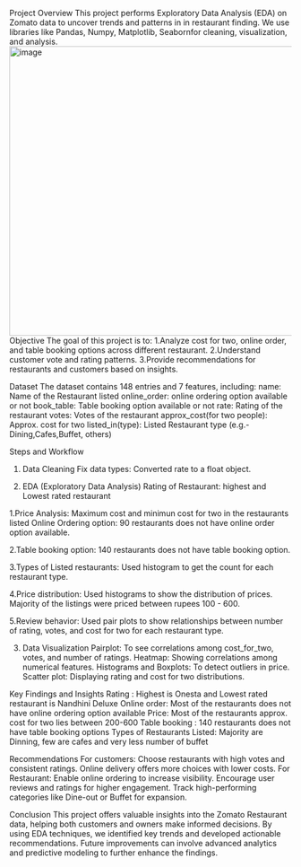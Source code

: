 Project Overview
This project performs Exploratory Data Analysis (EDA) on Zomato data to uncover trends and patterns in in restaurant finding. We use libraries like Pandas, Numpy, Matplotlib, Seabornfor cleaning, visualization, and analysis.
<img width="916" height="516" alt="image" src="https://github.com/user-attachments/assets/1953cf62-e313-43c7-a38e-178b0574d7c8" />
Objective
The goal of this project is to: 1.Analyze cost for two, online order, and table booking options across different restaurant. 2.Understand customer vote and rating patterns. 3.Provide recommendations for restaurants and customers based on insights.

Dataset
The dataset contains 148 entries and 7 features, including: name: Name of the Restaurant listed online_order: online ordering option available or not book_table: Table booking option available or not rate: Rating of the restaurant votes: Votes of the restaurant approx_cost(for two people): Approx. cost for two listed_in(type): Listed Restaurant type (e.g.-Dining,Cafes,Buffet, others)

Steps and Workflow
1. Data Cleaning Fix data types: Converted rate to a float object.

2. EDA (Exploratory Data Analysis) Rating of Restaurant: highest and Lowest rated restaurant

1.Price Analysis: Maximum cost and minimun cost for two in the restaurants listed Online Ordering option: 90 restaurants does not have online order option available.

2.Table booking option: 140 restaurants does not have table booking option.

3.Types of Listed restaurants: Used histogram to get the count for each restaurant type.

4.Price distribution: Used histograms to show the distribution of prices. Majority of the listings were priced between rupees 100 - 600.

5.Review behavior: Used pair plots to show relationships between number of rating, votes, and cost for two for each restaurant type.

3. Data Visualization Pairplot: To see correlations among cost_for_two, votes, and number of ratings. Heatmap: Showing correlations among numerical features. Histograms and Boxplots: To detect outliers in price. Scatter plot: Displaying rating and cost for two distributions.

Key Findings and Insights
Rating : Highest is Onesta and Lowest rated restaurant is Nandhini Deluxe Online order: Most of the restaurants does not have online ordering option available Price: Most of the restaurants approx. cost for two lies between 200-600 Table booking : 140 restaurants does not have table booking options Types of Restaurants Listed: Majority are Dinning, few are cafes and very less number of buffet

Recommendations
For customers: Choose restaurants with high votes and consistent ratings. Online delivery offers more choices with lower costs. For Restaurant: Enable online ordering to increase visibility. Encourage user reviews and ratings for higher engagement. Track high-performing categories like Dine-out or Buffet for expansion.

Conclusion
This project offers valuable insights into the Zomato Restaurant data, helping both customers and owners make informed decisions. By using EDA techniques, we identified key trends and developed actionable recommendations. Future improvements can involve advanced analytics and predictive modeling to further enhance the findings.



